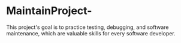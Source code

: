 # MaintainProject-
This project's goal is to practice testing, debugging, and software maintenance, which are valuable skills for every software developer.
